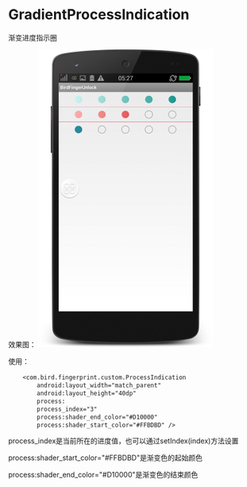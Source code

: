 # GradientProcessIndication
渐变进度指示圈

效果图：
![gradient_process_indication.png](/media/gradient_process_indication.png)

使用：
```
    <com.bird.fingerprint.custom.ProcessIndication
        android:layout_width="match_parent"
        android:layout_height="40dp"
        process:
        process_index="3"
        process:shader_end_color="#D10000"
        process:shader_start_color="#FFBDBD" />
```

process_index是当前所在的进度值，也可以通过setIndex(index)方法设置

process:shader_start_color="#FFBDBD"是渐变色的起始颜色

process:shader_end_color="#D10000"是渐变色的结束颜色
